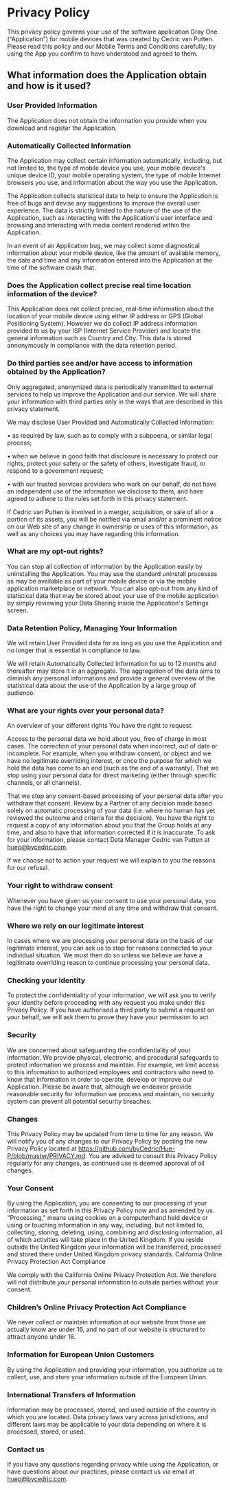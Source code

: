 # Privacy Policy

This privacy policy governs your use of the software application Gray One (“Application”) for mobile devices that was created by Cedric van Putten. Please read this policy and our Mobile Terms and Conditions carefully; by using the App you confirm to have understood and agreed to them.

## What information does the Application obtain and how is it used?

### User Provided Information

The Application does not obtain the information you provide when you download and register the Application.

### Automatically Collected Information

The Application may collect certain information automatically, including, but not limited to, the type of mobile device you use, your mobile device's unique device ID, your mobile operating system, the type of mobile Internet browsers you use, and information about the way you use the Application.

The Application collects statistical data to help to ensure the Application is free of bugs and devise any suggestions to improve the overall user experience. The data is strictly limited to the nature of the use of the Application, such as interacting with the Application's user interface and browsing and interacting with media content rendered within the Application.

In an event of an Application bug, we may collect some diagnostical information about your mobile device, like the amount of available memory, the date and time and any information entered into the Application at the time of the software crash that.

### Does the Application collect precise real time location information of the device?

This Application does not collect precise, real-time information about the location of your mobile device using either IP address or GPS (Global Positioning System). However we do collect IP address information provided to us by your ISP (Internet Service Provider) and locate the general information such as Country and City. This data is stored annonymously in compliance with the data retention period.

### Do third parties see and/or have access to information obtained by the Application?

Only aggregated, anonymized data is periodically transmitted to external services to help us improve the Application and our service. We will share your information with third parties only in the ways that are described in this privacy statement.

We may disclose User Provided and Automatically Collected Information:

• as required by law, such as to comply with a subpoena, or similar legal process;

• when we believe in good faith that disclosure is necessary to protect our rights, protect your safety or the safety of others, investigate fraud, or respond to a government request;

• with our trusted services providers who work on our behalf, do not have an independent use of the information we disclose to them, and have agreed to adhere to the rules set forth in this privacy statement.

If Cedric van Putten is involved in a merger, acquisition, or sale of all or a portion of its assets, you will be notified via email and/or a prominent notice on our Web site of any change in ownership or uses of this information, as well as any choices you may have regarding this information.

### What are my opt-out rights?

You can stop all collection of information by the Application easily by uninstalling the Application. You may use the standard uninstall processes as may be available as part of your mobile device or via the mobile application marketplace or network. You can also opt-out from any kind of statistical data that may be stored about your use of the mobile application by simply reviewing your Data Sharing inside the Application's Settings screen.

### Data Retention Policy, Managing Your Information

We will retain User Provided data for as long as you use the Application and no longer that is essential in compliance to law.

We will retain Automatically Collected Information for up to 12 months and thereafter may store it in an aggregate. The aggregation of the data aims to diminish any personal informations and provide a general overview of the statistical data about the use of the Application by a large group of audience.

### What are your rights over your personal data?

An overview of your different rights
You have the right to request:

Access to the personal data we hold about you, free of charge in most cases. The correction of your personal data when incorrect, out of date or incomplete. For example, when you withdraw consent, or object and we have no legitimate overriding interest, or once the purpose for which we hold the data has come to an end (such as the end of a warranty). That we stop using your personal data for direct marketing (either through specific channels, or all channels).

That we stop any consent-based processing of your personal data after you withdraw that consent. Review by a Partner of any decision made based solely on automatic processing of your data (i.e. where no human has yet reviewed the outcome and criteria for the decision). You have the right to request a copy of any information about you that the Group holds at any time, and also to have that information corrected if it is inaccurate. To ask for your information, please contact Data Manager Cedric van Putten at huep@bycedric.com.

If we choose not to action your request we will explain to you the reasons for our refusal.

### Your right to withdraw consent

Whenever you have given us your consent to use your personal data, you have the right to change your mind at any time and withdraw that consent.

### Where we rely on our legitimate interest

In cases where we are processing your personal data on the basis of our legitimate interest, you can ask us to stop for reasons connected to your individual situation. We must then do so unless we believe we have a legitimate overriding reason to continue processing your personal data.

### Checking your identity

To protect the confidentiality of your information, we will ask you to verify your identity before proceeding with any request you make under this Privacy Policy. If you have authorised a third party to submit a request on your behalf, we will ask them to prove they have your permission to act.

### Security

We are concerned about safeguarding the confidentiality of your information. We provide physical, electronic, and procedural safeguards to protect information we process and maintain. For example, we limit access to this information to authorized employees and contractors who need to know that information in order to operate, develop or improve our Application. Please be aware that, although we endeavor provide reasonable security for information we process and maintain, no security system can prevent all potential security breaches.

### Changes

This Privacy Policy may be updated from time to time for any reason. We will notify you of any changes to our Privacy Policy by posting the new Privacy Policy located at https://github.com/byCedric/Hue-P/blob/master/PRIVACY.md. You are advised to consult this Privacy Policy regularly for any changes, as continued use is deemed approval of all changes.

### Your Consent

By using the Application, you are consenting to our processing of your information as set forth in this Privacy Policy now and as amended by us. "Processing,” means using cookies on a computer/hand held device or using or touching information in any way, including, but not limited to, collecting, storing, deleting, using, combining and disclosing information, all of which activities will take place in the United Kingdom. If you reside outside the United Kingdom your information will be transferred, processed and stored there under United Kingdom privacy standards.
California Online Privacy Protection Act Compliance

We comply with the California Online Privacy Protection Act. We therefore will not distribute your personal information to outside parties without your consent.

### Children’s Online Privacy Protection Act Compliance

We never collect or maintain information at our website from those we actually know are under 16, and no part of our website is structured to attract anyone under 16.

### Information for European Union Customers
By using the Application and providing your information, you authorize us to collect, use, and store your information outside of the European Union.

### International Transfers of Information

Information may be processed, stored, and used outside of the country in which you are located. Data privacy laws vary across jurisdictions, and different laws may be applicable to your data depending on where it is processed, stored, or used.

### Contact us

If you have any questions regarding privacy while using the Application, or have questions about our practices, please contact us via email at huep@bycedric.com.
